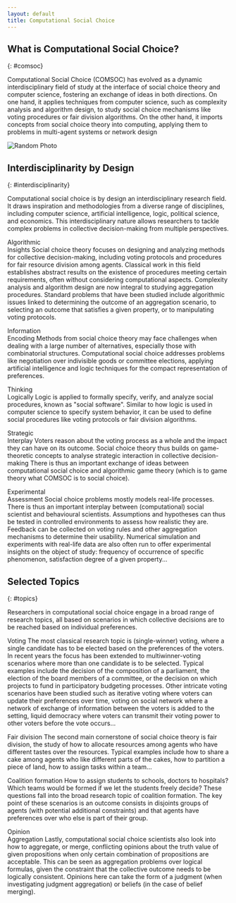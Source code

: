 ```yaml
---
layout: default
title: Computational Social Choice
---
```


<section markdown="1">

# What is Computational Social Choice?
{: #comsoc}

Computational Social Choice (COMSOC) has evolved as a dynamic interdisciplinary field of
study at the interface of social choice theory and computer science, fostering an exchange of ideas
in both directions.
On one hand, it applies techniques from computer science, such as complexity analysis and algorithm
design, to study social choice mechanisms like voting procedures or fair division algorithms.
On the other hand, it imports concepts from social choice theory into computing, applying them to
problems in multi-agent systems or network design

</section>

<section>
    <div id="group-photo-container">
      <img id="random-group-photo" src="" alt="Random Photo">
      <p><a id="random-group-photo-title" href=""></a></p>
    </div>
</section>

<section markdown="1">

## Interdisciplinarity by Design
{: #interdisciplinarity}

Computational social choice is by design an interdisciplinary research field.
It draws inspiration and methodologies from a diverse range of disciplines, including computer
science, artificial intelligence, logic, political science, and economics. This interdisciplinary
nature allows researchers to tackle complex problems in collective decision-making from multiple
perspectives.

<div markdown="1" class="paragraphs-with-lettrine-wrapper">

<span class="interdisciplinary-header lettrine">Algorithmic<br>Insights</span>
Social choice theory focuses on designing and analyzing methods for collective decision-making,
including voting protocols and procedures for fair resource division among agents. Classical work
in this field establishes abstract results on the existence of procedures meeting certain
requirements, often without considering computational aspects. Complexity analysis and algorithm
design are now integral to studying aggregation procedures. Standard problems that have been studied
include algorithmic issues linked to determining the outcome of an aggregation scenario, to selecting
an outcome that satisfies a given property, or to manipulating voting protocols.

<span class="interdisciplinary-header lettrine">Information<br>Encoding</span>
Methods from social choice theory may face challenges when dealing with a large number of alternatives,
especially those with combinatorial structures. Computational social choice addresses problems like
negotiation over indivisible goods or committee elections, applying artificial intelligence and logic
techniques for the compact representation of preferences.

<span class="interdisciplinary-header lettrine">Thinking<br>Logically</span>
Logic is applied to formally specify, verify, and analyze social procedures, known as "social software".
Similar to how logic is used in computer science to specify system behavior, it can be used to define
social procedures like voting protocols or fair division algorithms.

<span class="interdisciplinary-header lettrine">Strategic<br>Interplay</span>
Voters reason about the voting process as a whole and the impact they can have on its outcome.
Social choice theory thus builds on game-theoretic concepts to analyse strategic interaction in
collective decision-making
There is thus an important exchange of ideas between computational social choice and algorithmic 
game theory (which is to game theory what COMSOC is to social choice).

<span class="interdisciplinary-header lettrine">Experimental<br>Assessment</span>
Social choice problems mostly models real-life processes.
There is thus an important interplay between (computational) social scientist and behavioural scientists.
Assumptions and hypotheses can thus be tested in controlled environments to assess how realistic they are.
Feedback can be collected on voting rules and other aggregation mechanisms to determine their usability.
Numerical simulation and experiments with real-life data are also often run to offer experimental insights
on the object of study: frequency of occurrence of specific phenomenon, satisfaction degree of a given
property...

</div>

</section>

<section markdown="1">

## Selected Topics
{: #topics}

Researchers in computational social choice engage in a broad range of research topics, all based on scenarios in which
collective decisions are to be reached based on individual preferences.

<div markdown="1" class="paragraphs-with-lettrine-wrapper">

<span class="topics-header lettrine">Voting</span>
The most classical research topic is (single-winner) voting, where a single candidate
has to be elected based on the preferences of the voters.
In recent years the focus has been extended
to multiwinner-voting scenarios where more than one candidate is to be selected. Typical examples
include the decision of the composition of a parliament, the election of the board members of a committee,
or the decision on which projects to fund in participatory budgeting processes.
Other intricate voting scenarios have been studied such as iterative voting where voters can update
their preferences over time, voting on social network where a network of exchange of information
between the voters is added to the setting, liquid democracy where voters can transmit their voting
power to other voters before the vote occurs...

<span class="topics-header lettrine">Fair division</span>
The second main cornerstone of social choice theory is fair division, the study
of how to allocate resources among agents who have different tastes over the resources.
Typical examples include how to share a cake among agents who like different parts of the cakes,
how to partition a piece of land, how to assign tasks within a team...

<span class="topics-header lettrine">Coalition formation</span>
How to assign students to schools, doctors to hospitals?
Which teams would be formed if we let the students freely decide?
These questions fall into the broad research topic of coalition formation.
The key point of these scenarios is an outcome consists in disjoints groups of agents (with potential
additional constraints) and that agents have preferences over who else is part of their group.

<span class="topics-header lettrine">Opinion<br>Aggregation</span>
Lastly, computational social choice scientists also look into how to aggregate,
or merge, conflicting opinions about the truth value of given propositions when only certain
combination of propositions are acceptable.
This can be seen as aggregation problems over logical formulas, given the constraint that the
collective outcome needs to be logically consistent.
Opinions here can take the form of a judgment (when investigating judgment aggregation) or beliefs
(in the case of belief merging).

</div>

</section>

<script>
  window.onload = function() {
    var photos = [
      {% for photo in site.data.groupphotos %}
      { 
        src: '{{ photo.src }}',
        title: '{{ photo.title }}',
        url: '{{ photo.url }}'
      },
      {% endfor %}
    ];

    var randomIndex = Math.floor(Math.random() * photos.length);
    var randomPhoto = photos[randomIndex];

    document.getElementById('random-group-photo').src = "{{ site.baseurl }}/assets/images/group-photos/" + randomPhoto.src;
    document.getElementById('random-group-photo').alt = randomPhoto.title;

    document.getElementById('random-group-photo-title').textContent = randomPhoto.title;
    document.getElementById('random-group-photo-title').href = randomPhoto.url;
  };
</script>